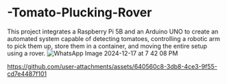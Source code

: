 # -Tomato-Plucking-Rover
This project integrates a Raspberry Pi 5B and an Arduino UNO to create an automated system capable of detecting tomatoes, controlling a robotic arm to pick them up, store them in a container, and moving the entire setup using a rover.
![WhatsApp Image 2024-12-17 at 7 42 08 PM](https://github.com/user-attachments/assets/09c2b9a5-a32e-4159-9c33-1dbc94eff0c0)


https://github.com/user-attachments/assets/640560c8-3db8-4ce3-9f55-cd7e4487f101

